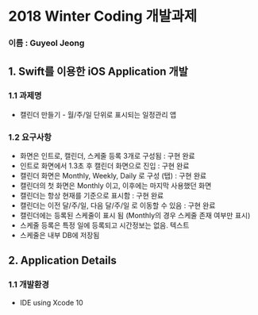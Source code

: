 2018 Winter Coding 개발과제
===================
### 이름 : Guyeol Jeong

## 1. Swift를 이용한 iOS Application 개발
### 1.1 과제명
* 캘린더 만들기 - 월/주/일 단위로 표시되는 일정관리 앱
### 1.2 요구사항
* 화면은 인트로, 캘린더, 스케줄 등록 3개로 구성됨  : 구현 완료
* 인트로 화면에서 1.3초 후 캘린더 화면으로 진입 : 구현 완료
* 캘린더 화면은 Monthly, Weekly, Daily 로 구성 (탭) : 구현 완료
* 캘린더의 첫 화면은 Monthly 이고, 이후에는 마지막 사용했던 화면
* 캘린더는 항상 현재를 기준으로 표시함 : 구현 완료
* 캘린더는 이전 달/주/일, 다음 달/주/일 로 이동할 수 있음 : 구현 완료
* 캘린더에는 등록된 스케줄이 표시 됨 (Monthly의 경우 스케줄 존재 여부만 표시)
* 스케줄 등록은 특정 일에 등록되고 시간정보는 없음. 텍스트
* 스케줄은 내부 DB에 저장됨
## 2. Application Details
### 1.1 개발환경
* IDE using Xcode 10
